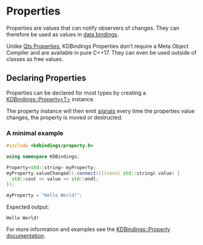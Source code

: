 # Properties

Properties are values that can notify observers of changes.
They can therefore be used as values in [data bindings](data-binding.md).

Unlike [Qts Properties](https://doc.qt.io/qt-5/properties.html), KDBindings Properties don't require a Meta Object Compiler and are available in pure C++17.
They can even be used outside of classes as free values.

## Declaring Properties
Properties can be declared for most types by creating a [KDBindings::Property<T\>](../Classes/classKDBindings_1_1Property.md) instance.

The property instance will then emit [signals](signals-slots.md) every time the properties value changes, the property is moved or destructed.

### A minimal example
``` cpp
#include <kdbindings/property.h>

using namespace KDBindings;

Property<std::string> myProperty;
myProperty.valueChanged().connect([](const std::string& value) {
  std::cout << value << std::endl;
});

myProperty = "Hello World!";
```
Expected output:
```
Hello World!
```

For more information and examples see the [KDBindings::Property documentation](../Classes/classKDBindings_1_1Property.md).
